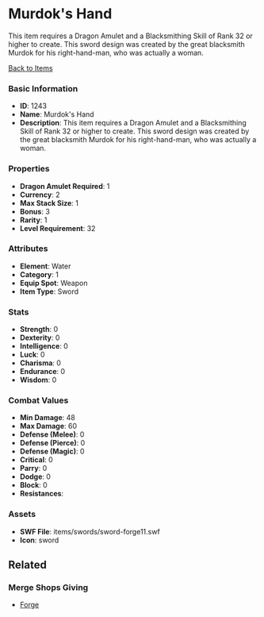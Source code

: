 # Murdok's Hand

This item requires a Dragon Amulet and a Blacksmithing Skill of Rank 32 or higher to create. This sword design was created by the great blacksmith Murdok for his right-hand-man, who was actually a woman. 

[Back to Items](../items.md)

### Basic Information

- **ID**: 1243
- **Name**: Murdok&#039;s Hand
- **Description**: This item requires a Dragon Amulet and a Blacksmithing Skill of Rank 32 or higher to create. This sword design was created by the great blacksmith Murdok for his right-hand-man, who was actually a woman. 

### Properties

- **Dragon Amulet Required**: 1
- **Currency**: 2
- **Max Stack Size**: 1
- **Bonus**: 3
- **Rarity**: 1
- **Level Requirement**: 32

### Attributes

- **Element**: Water
- **Category**: 1
- **Equip Spot**: Weapon
- **Item Type**: Sword

### Stats

- **Strength**: 0
- **Dexterity**: 0
- **Intelligence**: 0
- **Luck**: 0
- **Charisma**: 0
- **Endurance**: 0
- **Wisdom**: 0

### Combat Values

- **Min Damage**: 48
- **Max Damage**: 60
- **Defense (Melee)**: 0
- **Defense (Pierce)**: 0
- **Defense (Magic)**: 0
- **Critical**: 0
- **Parry**: 0
- **Dodge**: 0
- **Block**: 0
- **Resistances**: 

### Assets

- **SWF File**: items/swords/sword-forge11.swf
- **Icon**: sword

## Related

### Merge Shops Giving

- [Forge](../merge-shops/32-forge.md)

